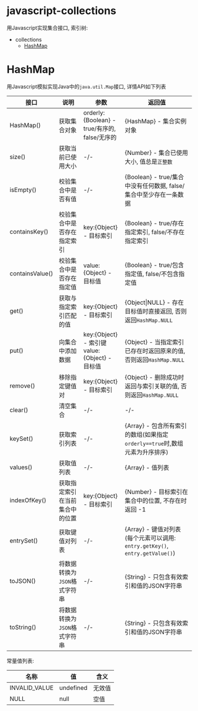 # javascript-collections    
用Javascript实现集合接口, 索引树:    
  * collections    
    * [HashMap](#hashmap "HashMap")       

# HashMap    
  用Javascript模拟实现Java中的`java.util.Map`接口, 详情API如下列表          
  
  接口             | 说明                         | 参数                       | 返回值
  ---------------- | ---------------------------- | -------------------------- | -------------------------
  HashMap() | 获取集合对象 | orderly:{Boolean} - true/有序的, false/无序的 | {HashMap} - 集合实例对象
  size()  | 获取当前已使用大小 | -/- | {Number} - 集合已使用大小, 值总是`正整数`
  isEmpty() | 校验集合中是否有值 | -/- | {Boolean} - true/集合中没有任何数据, false/集合中至少存在一条数据
  containsKey() | 校验集合中是否存在指定索引 | key:{Object} - 目标索引 | {Boolean} - true/存在指定索引, false/不存在指定索引
  containsValue() | 校验集合中是否存在指定值 | value:{Object} - 目标值 | {Boolean} - true/包含指定值, false/不包含指定值
  get() | 获取与指定索引匹配的值 | key:{Object} - 目标索引 | {Object\|NULL} - 存在目标值时直接返回, 否则返回`HashMap.NULL`
  put() | 向集合中添加数据 | key:{Object} - 索引键 <br>value:{Object} - 目标值 | {Object} - 当指定索引已存在时返回原来的值, 否则返回`HashMap.NULL`
  remove() | 移除指定键值对 | key:{Object} - 目标索引 | {Object} - 删除成功时返回与索引关联的值, 否则返回`HashMap.NULL`
  clear() | 清空集合 | -/- | -/-
  keySet() | 获取索引列表 | -/- | {Array} - 包含所有索引的数组(如果指定`orderly==true`时,数组元素为升序排序)
  values() | 获取值列表 | -/- | {Array} - 值列表
  indexOfKey() | 获取指定索引在当前集合中的位置 | key:{Object} - 目标索引 | {Number} - 目标索引在集合中的位置, 不存在时返回 -1
  entrySet() | 获取键值对列表 | -/- | {Array} - 键值对列表(每个元素可以调用: `entry.getKey()`, `entry.getValue()`)
  toJSON() | 将数据转换为`JSON`格式字符串 | -/- | {String} - 只包含有效索引和值的JSON字符串
  toString() | 将数据转换为`JSON`格式字符串 | -/- | {String} - 只包含有效索引和值的JSON字符串
  
  常量值列表:     
  
  名称            | 值  | 含义
  --------------- | --- | ------
  INVALID_VALUE | undefined | 无效值
  NULL | null | 空值
  

